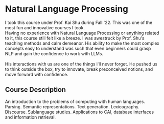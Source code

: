 # Natural Language Processing
I took this course under Prof. Kai Shu during Fall '22. This was one of the most fun and innovative courses I took. <br>
Having no experience with Natural Language Processing or anything related to it, this course still felt like a breeze. I was awestruck by Prof. Shu's teaching methods and calm demeanor. 
His ability to make the most complex concepts easy to understand was such that even beginners could grasp NLP and gain the confidence to work with LLMs.<br>
<br>His interactions with us are one of the things I'll never forget. He pushed us to think outside the box, try to innovate, break preconceived notions, and move forward with confidence.

## Course Description
An introduction to the problems of computing with human languages. Parsing. Semantic representations. Text generation. Lexicography. Discourse. Sublanguage studies. Applications to CAI, database interfaces and information retrieval.
